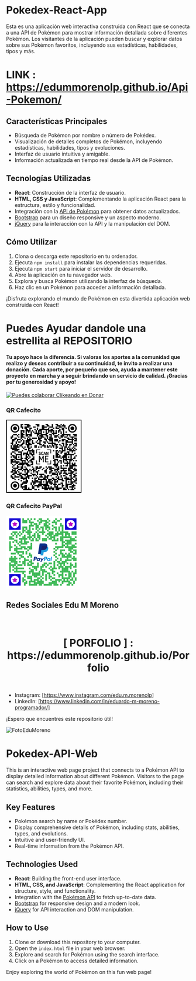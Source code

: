# Pokedex-React-App

Esta es una aplicación web interactiva construida con React que se conecta a una API de Pokémon para mostrar información detallada sobre diferentes Pokémon. Los visitantes de la aplicación pueden buscar y explorar datos sobre sus Pokémon favoritos, incluyendo sus estadísticas, habilidades, tipos y más.

# LINK :  https://edummorenolp.github.io/Api-Pokemon/

## Características Principales

- Búsqueda de Pokémon por nombre o número de Pokédex.
- Visualización de detalles completos de Pokémon, incluyendo estadísticas, habilidades, tipos y evoluciones.
- Interfaz de usuario intuitiva y amigable.
- Información actualizada en tiempo real desde la API de Pokémon.

## Tecnologías Utilizadas

- **React**: Construcción de la interfaz de usuario.
- **HTML, CSS y JavaScript**: Complementando la aplicación React para la estructura, estilo y funcionalidad.
- Integración con la [API de Pokémon](https://pokeapi.co/) para obtener datos actualizados.
- [Bootstrap](https://getbootstrap.com/) para un diseño responsive y un aspecto moderno.
- [jQuery](https://jquery.com/) para la interacción con la API y la manipulación del DOM.

## Cómo Utilizar

1. Clona o descarga este repositorio en tu ordenador.
2. Ejecuta `npm install` para instalar las dependencias requeridas.
3. Ejecuta `npm start` para iniciar el servidor de desarrollo.
4. Abre la aplicación en tu navegador web.
5. Explora y busca Pokémon utilizando la interfaz de búsqueda.
6. Haz clic en un Pokémon para acceder a información detallada.

¡Disfruta explorando el mundo de Pokémon en esta divertida aplicación web construida con React!

# Puedes Ayudar dandole una estrellita al REPOSITORIO

#### Tu apoyo hace la diferencia. Si valoras los aportes a la comunidad que realizo y deseas contribuir a su continuidad, te invito a realizar una donación. Cada aporte, por pequeño que sea, ayuda a mantener este proyecto en marcha y a seguir brindando un servicio de calidad. ¡Gracias por tu generosidad y apoyo!

[![Puedes colaborar Clikeando en Donar](https://img.shields.io/badge/Clikeando%20aqui%20puedes%20colaborar%20-Donar-blue)](https://www.mercadopago.com.ar/subscriptions/checkout?preapproval_plan_id=2c9380848810689e018813682e960130)

### QR Cafecito 

<img src="./QRCafecitoSolo.png" alt="QR Cafecito" height="200"  />

### QR Cafecito PayPal

<img src="./QRCafecitoPayPal.png" alt="QR Cafecito" height="200" />
<br/>

## Redes Sociales Edu M Moreno

<br clear="both">
<div align="center" >
  <h1> [ PORFOLIO ] : https://edummorenolp.github.io/Porfolio </h1>
  </div>
<br/>

- Instagram: [https://www.instagram.com/edu.m.morenolp]
- LinkedIn: [https://www.linkedin.com/in/eduardo-m-moreno-programador/]

¡Espero que encuentres este repositorio útil!

<img src="https://avatars.githubusercontent.com/u/126937215?v=4" alt="FotoEduMoreno" width="300">

# Pokedex-API-Web

This is an interactive web page project that connects to a Pokémon API to display detailed information about different Pokémon. Visitors to the page can search and explore data about their favorite Pokémon, including their statistics, abilities, types, and more.

## Key Features

- Pokémon search by name or Pokédex number.
- Display comprehensive details of Pokémon, including stats, abilities, types, and evolutions.
- Intuitive and user-friendly UI.
- Real-time information from the Pokémon API.

## Technologies Used

- **React**: Building the front-end user interface.
- **HTML, CSS, and JavaScript**: Complementing the React application for structure, style, and functionality.
- Integration with the [Pokémon API](https://pokeapi.co/) to fetch up-to-date data.
- [Bootstrap](https://getbootstrap.com/) for responsive design and a modern look.
- [jQuery](https://jquery.com/) for API interaction and DOM manipulation.

## How to Use

1. Clone or download this repository to your computer.
2. Open the `index.html` file in your web browser.
3. Explore and search for Pokémon using the search interface.
4. Click on a Pokémon to access detailed information.

Enjoy exploring the world of Pokémon on this fun web page!

